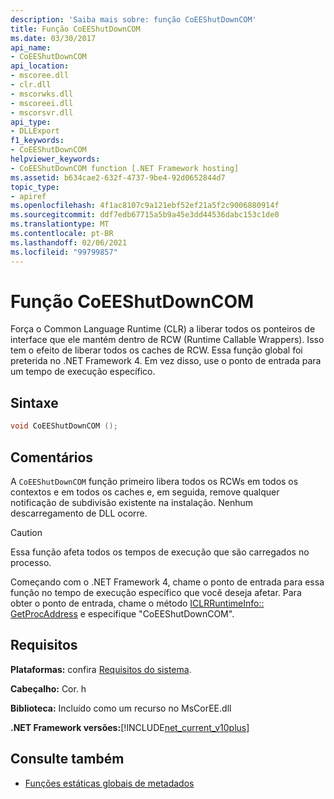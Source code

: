 ```yaml
---
description: 'Saiba mais sobre: função CoEEShutDownCOM'
title: Função CoEEShutDownCOM
ms.date: 03/30/2017
api_name:
- CoEEShutDownCOM
api_location:
- mscoree.dll
- clr.dll
- mscorwks.dll
- mscoreei.dll
- mscorsvr.dll
api_type:
- DLLExport
f1_keywords:
- CoEEShutDownCOM
helpviewer_keywords:
- CoEEShutDownCOM function [.NET Framework hosting]
ms.assetid: b634cae2-632f-4737-9be4-92d0652844d7
topic_type:
- apiref
ms.openlocfilehash: 4f1ac8107c9a121ebf52ef21a5f2c9006880914f
ms.sourcegitcommit: ddf7edb67715a5b9a45e3dd44536dabc153c1de0
ms.translationtype: MT
ms.contentlocale: pt-BR
ms.lasthandoff: 02/06/2021
ms.locfileid: "99799857"
---
```

# <a name="coeeshutdowncom-function"></a>Função CoEEShutDownCOM

Força o Common Language Runtime (CLR) a liberar todos os ponteiros de interface que ele mantém dentro de RCW (Runtime Callable Wrappers). Isso tem o efeito de liberar todos os caches de RCW. Essa função global foi preterida no .NET Framework 4. Em vez disso, use o ponto de entrada para um tempo de execução específico.  
  
## <a name="syntax"></a>Sintaxe  
  
```cpp  
void CoEEShutDownCOM ();  
```  
  
## <a name="remarks"></a>Comentários  

 A `CoEEShutDownCOM` função primeiro libera todos os RCWs em todos os contextos e em todos os caches e, em seguida, remove qualquer notificação de subdivisão existente na instalação. Nenhum descarregamento de DLL ocorre.  
  
> [!CAUTION]
> Essa função afeta todos os tempos de execução que são carregados no processo.  
  
 Começando com o .NET Framework 4, chame o ponto de entrada para essa função no tempo de execução específico que você deseja afetar. Para obter o ponto de entrada, chame o método [ICLRRuntimeInfo:: GetProcAddress](iclrruntimeinfo-getprocaddress-method.md) e especifique "CoEEShutDownCOM".  
  
## <a name="requirements"></a>Requisitos  

 **Plataformas:** confira [Requisitos do sistema](../../get-started/system-requirements.md).  
  
 **Cabeçalho:** Cor. h  
  
 **Biblioteca:** Incluído como um recurso no MsCorEE.dll  
  
 **.NET Framework versões:**[!INCLUDE[net_current_v10plus](../../../../includes/net-current-v10plus-md.md)]  
  
## <a name="see-also"></a>Consulte também

- [Funções estáticas globais de metadados](../metadata/metadata-global-static-functions.md)
